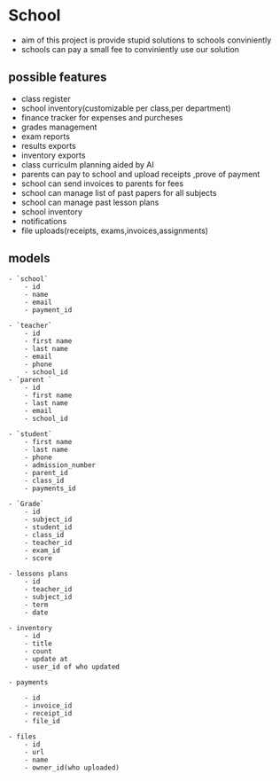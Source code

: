 # School

- aim of this project is provide stupid solutions to schools conviniently
- schools can pay a small fee to conviniently use our solution


## possible features
- class register
- school inventory(customizable per class,per department)
- finance tracker for expenses and purcheses
- grades management
- exam reports
- results exports
- inventory exports
- class curriculm planning aided by AI 
- parents can pay to school and upload receipts ,prove of payment
- school can send invoices to parents for fees
- school can manage list of past papers for all subjects
- school can manage past lesson plans
- school inventory
- notifications
- file uploads(receipts, exams,invoices,assignments)


## models

    - `school`
        - id
        - name
        - email 
        - payment_id

    - `teacher`
        - id
        - first name
        - last name
        - email
        - phone
        - school_id
    - `parent `
        - id
        - first name
        - last name
        - email
        - school_id

    - `student`
        - first name
        - last name
        - phone
        - admission_number
        - parent_id
        - class_id
        - payments_id
    
    - `Grade`
        - id
        - subject_id
        - student_id
        - class_id
        - teacher_id
        - exam_id
        - score

    - lessons plans
        - id
        - teacher_id
        - subject_id
        - term
        - date

    - inventory 
        - id
        - title
        - count
        - update at
        - user_id of who updated

    - payments

        - id
        - invoice_id
        - receipt_id
        - file_id
        
    - files
        - id 
        - url
        - name
        - owner_id(who uploaded)